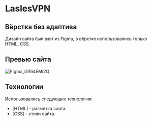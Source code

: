 # LaslesVPN
## Вёрстка без адаптива

Дизайн сайта был взят из Figma, в вёрстке использовались только HTML, CSS.

## Превью сайта
![Figma_Gl164EMi2Q](https://github.com/user-attachments/assets/34ae05fe-229d-47cc-bb69-316185644364)


## Технологии

Использовались следующие технологии:

- [HTML] - разметка сайта.
- [CSS] - стили сайта.
